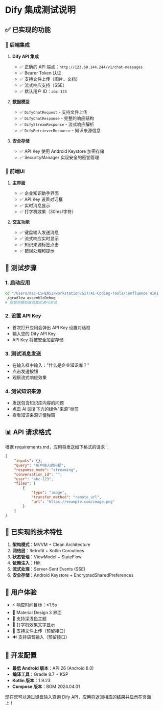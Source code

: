 # Dify 集成测试说明

## ✅ 已实现的功能

### 🔧 **后端集成**
1. **Dify API 集成**
   - ✅ 正确的 API 端点：`http://123.60.144.244/v1/chat-messages`
   - ✅ Bearer Token 认证
   - ✅ 支持文件上传（图片、文档）
   - ✅ 流式响应支持（SSE）
   - ✅ 默认用户 ID：`abc-123`

2. **数据模型**
   - ✅ `DifyChatRequest` - 支持文件上传
   - ✅ `DifyChatResponse` - 完整的响应结构
   - ✅ `DifyStreamResponse` - 流式响应解析
   - ✅ `DifyRetrieverResource` - 知识来源信息

3. **安全存储**
   - ✅ API Key 使用 Android Keystore 加密存储
   - ✅ SecurityManager 实现安全的密钥管理

### 🎨 **前端UI**
1. **主界面**
   - ✅ 企业知识助手界面
   - ✅ API Key 设置对话框
   - ✅ 实时消息显示
   - ✅ 打字机效果（30ms/字符）

2. **交互功能**
   - ✅ 键盘输入发送消息
   - ✅ 流式响应实时显示
   - ✅ 知识来源标签点击
   - ✅ 错误处理和提示

## 🧪 **测试步骤**

### 1. 启动应用
```bash
cd "/Users/mac-LSHEN51/workstation/GIT/AI-Coding-Tools/Confluence WIKI Helper"
./gradlew assembleDebug
# 安装到模拟器或真机进行测试
```

### 2. 设置 API Key
- 首次打开应用会弹出 API Key 设置对话框
- 输入您的 Dify API Key
- API Key 将被安全加密存储

### 3. 测试消息发送
- 在输入框中输入："什么是企业知识库？"
- 点击发送按钮
- 观察流式响应效果

### 4. 测试知识来源
- 发送包含知识库内容的问题
- 点击 AI 回复下方的绿色"来源"标签
- 查看知识来源详情弹窗

## 📊 **API 请求格式**

根据 requirements.md，应用将发送如下格式的请求：

```json
{
    "inputs": {},
    "query": "用户输入的问题",
    "response_mode": "streaming",
    "conversation_id": "",
    "user": "abc-123",
    "files": [
        {
            "type": "image",
            "transfer_method": "remote_url", 
            "url": "https://example.com/image.png"
        }
    ]
}
```

## 🚀 **已实现的技术特性**

1. **架构模式**：MVVM + Clean Architecture
2. **网络层**：Retrofit + Kotlin Coroutines
3. **状态管理**：ViewModel + StateFlow
4. **依赖注入**：Hilt
5. **流式处理**：Server-Sent Events (SSE)
6. **安全存储**：Android Keystore + EncryptedSharedPreferences

## 🎯 **用户体验**

- ⚡ 响应时间目标：≤1.5s
- 🎨 Material Design 3 界面
- 📱 支持深浅色主题
- 💬 打字机效果文字显示
- 📎 支持文件上传（预留接口）
- 🔊 支持语音输入（预留接口）

## 🔧 **开发配置**

- **最低 Android 版本**：API 26 (Android 8.0)
- **编译工具**：Gradle 8.7 + KSP
- **Kotlin 版本**：1.9.23
- **Compose 版本**：BOM 2024.04.01

现在您可以通过键盘输入查询 Dify API，应用将返回相应的结果并显示在页面上！
